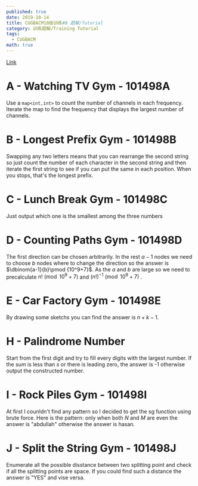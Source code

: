 ```yaml
---
published: true
date: 2019-10-14
title: CUGBACM18级训练#8 题解/Tutorial
category: 训练题解/Training Tutorial
tags: 
  - CUGBACM
math: true
---
```

[Link](https://codeforces.com/gym/101498/problems)
<!--more-->
# A - Watching TV Gym - 101498A 

Use a `map<int,int>` to count the number of channels in each frequency. Iterate the map to find the frequency that displays the largest number of channels.

# B - Longest Prefix Gym - 101498B 

Swapping any two letters means that you can rearrange the second string so just count the number of each character in the second string and then iterate the first string to see if you can put the same in each position. When you stops, that's the longest prefix.

# C - Lunch Break Gym - 101498C 

Just output which one is the smallest among the three numbers

# D - Counting Paths Gym - 101498D 

The first direction can be chosen arbitrarily. In the rest $a-1$ nodes we need to choose $b$ nodes where to change the direction so the answer is $\dbinom{a-1}{b}\pmod {10^9+7}$. As the $a$ and $b$ are large so we need to precalculate $n!\pmod {10^9+7}$ and $(n!)^{-1}\pmod {10^9+7}$ .

# E - Car Factory Gym - 101498E 

By drawing some sketchs you can find the answer is $n+k-1$.

# H - Palindrome Number 

Start from the first digit and try to fill every digits with the largest number. If the sum is less than $s$ or there is leading zero, the answer is -1 otherwise output the constructed number.

# I - Rock Piles Gym - 101498I 

At first I counldn't find any pattern so I decided to get the sg function using brute force. Here is the pattern: only when both $N$ and $M$ are even the answer is "abdullah" otherwise the answer is hasan.

# J - Split the String Gym - 101498J 

Enumerate all the possible disstance between two splitting point and check if all the splitting points are space. If you could find such a distance the answer is "YES" and vise versa.
